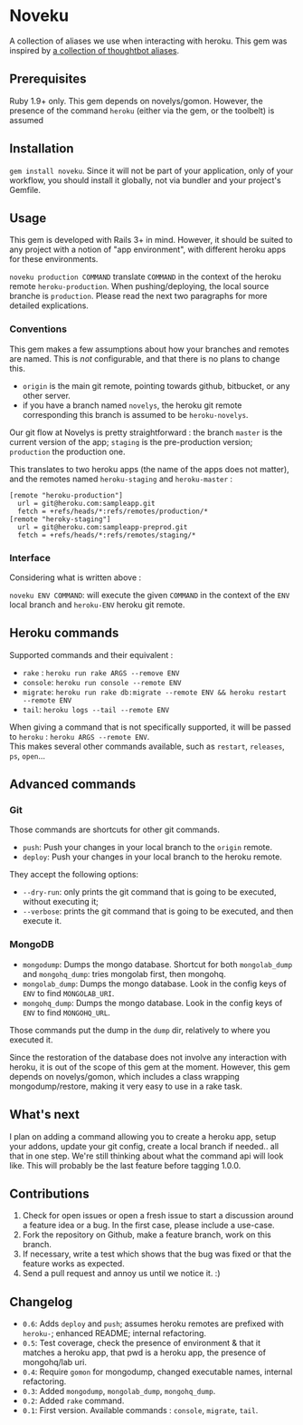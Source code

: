 # Noveku

A collection of aliases we use when interacting with heroku.
This gem was inspired by [a collection of thoughtbot aliases](https://github.com/thoughtbot/dotfiles/commit/86494030441e88ef9c2e2ceaa00a4da82023e445).

## Prerequisites

Ruby 1.9+ only. This gem depends on novelys/gomon. However, the presence of the command `heroku` (either via the gem, or the toolbelt) is assumed

## Installation

`gem install noveku`. Since it will not be part of your application, only of your workflow,
you should install it globally, not via bundler and your project's Gemfile.

## Usage

This gem is developed with Rails 3+ in mind. However, it should be suited to any project with a notion of "app environment", with different heroku apps for these environments.

`noveku production COMMAND` translate `COMMAND` in the context of the heroku remote `heroku-production`. When pushing/deploying, the local source branche is `production`. Please read the next two paragraphs for more detailed explications.

### Conventions

This gem makes a few assumptions about how your branches and remotes are named.
This is *not* configurable, and that there is no plans to change this.

* `origin` is the main git remote, pointing towards github, bitbucket, or any other server.
* if you have a branch named `novelys`, the heroku git remote corresponding this branch is assumed to be `heroku-novelys`.

Our git flow at Novelys is pretty straightforward : the branch `master` is the current version of the app; `staging` is the pre-production version; `production` the production one.

This translates to two heroku apps (the name of the apps does not matter), and the remotes named `heroku-staging` and `heroku-master` :

    [remote "heroku-production"]
      url = git@heroku.com:sampleapp.git
      fetch = +refs/heads/*:refs/remotes/production/*
    [remote "heroky-staging"]
      url = git@heroku.com:sampleapp-preprod.git
      fetch = +refs/heads/*:refs/remotes/staging/*

### Interface

Considering what is written above :

`noveku ENV COMMAND`: will execute the given `COMMAND` in the context of the `ENV` local branch and `heroku-ENV` heroku git remote.

## Heroku commands

Supported commands and their equivalent : 

* `rake` : `heroku run rake ARGS --remove ENV`
* `console`: `heroku run console --remote ENV`
* `migrate`: `heroku run rake db:migrate --remote ENV && heroku restart --remote ENV`
* `tail`: `heroku logs --tail --remote ENV`

When giving a command that is not specifically supported, it will be passed to `heroku` : `heroku ARGS --remote ENV`.  
This makes several other commands available, such as `restart`, `releases`, `ps`, `open`...

## Advanced commands

### Git

Those commands are shortcuts for other git commands.

* `push`: Push your changes in your local branch to the `origin` remote.
* `deploy`: Push your changes in your local branch to the heroku remote.

They accept the following options:

* `--dry-run`: only prints the git command that is going to be executed, without executing it;
* `--verbose`: prints the git command that is going to be executed, and then execute it.

### MongoDB

* `mongodump`: Dumps the mongo database. Shortcut for both `mongolab_dump` and `mongohq_dump`: tries mongolab first, then mongohq.
* `mongolab_dump`: Dumps the mongo database. Look in the config keys of `ENV` to find `MONGOLAB_URI`.
* `mongohq_dump`: Dumps the mongo database. Look in the config keys of `ENV` to find `MONGOHQ_URL`.

Those commands put the dump in the `dump` dir, relatively to where you executed it.

Since the restoration of the database does not involve any interaction with heroku, it is out of the scope of this gem at the moment. However, this gem depends on novelys/gomon, which includes a class wrapping mongodump/restore, making it very easy to use in a rake task.

## What's next

I plan on adding a command allowing you to create a heroku app, setup your addons, update your git config, create a local branch if needed.. all that in one step. We're still thinking about what the command api will look like. This will probably be the last feature before tagging 1.0.0.

## Contributions

1. Check for open issues or open a fresh issue to start a discussion around a feature idea or a bug. In the first case, please include a use-case.
2. Fork the repository on Github, make a feature branch, work on this branch.
3. If necessary, write a test which shows that the bug was fixed or that the feature works as expected.
4. Send a pull request and annoy us until we notice it. :)

## Changelog

* `0.6`: Adds `deploy` and `push`; assumes heroku remotes are prefixed with `heroku-`; enhanced README; internal refactoring.
* `0.5`: Test coverage, check the presence of environment & that it matches a heroku app, that pwd is a heroku app, the presence of mongohq/lab uri.
* `0.4`: Require `gomon` for mongodump, changed executable names, internal refactoring.
* `0.3`: Added `mongodump`, `mongolab_dump`, `mongohq_dump`.
* `0.2`: Added `rake` command.
* `0.1`: First version. Available commands : `console`, `migrate`, `tail`.
